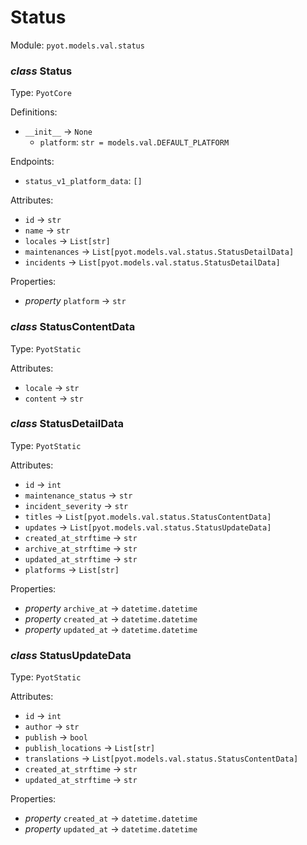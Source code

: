 # Status 

Module: `pyot.models.val.status` 

### _class_ Status

Type: `PyotCore` 

Definitions: 
* `__init__` -> `None` 
  * `platform`: `str = models.val.DEFAULT_PLATFORM` 

Endpoints: 
* `status_v1_platform_data`: `[]` 

Attributes: 
* `id` -> `str` 
* `name` -> `str` 
* `locales` -> `List[str]` 
* `maintenances` -> `List[pyot.models.val.status.StatusDetailData]` 
* `incidents` -> `List[pyot.models.val.status.StatusDetailData]` 

Properties: 
* _property_ `platform` -> `str` 


### _class_ StatusContentData

Type: `PyotStatic` 

Attributes: 
* `locale` -> `str` 
* `content` -> `str` 


### _class_ StatusDetailData

Type: `PyotStatic` 

Attributes: 
* `id` -> `int` 
* `maintenance_status` -> `str` 
* `incident_severity` -> `str` 
* `titles` -> `List[pyot.models.val.status.StatusContentData]` 
* `updates` -> `List[pyot.models.val.status.StatusUpdateData]` 
* `created_at_strftime` -> `str` 
* `archive_at_strftime` -> `str` 
* `updated_at_strftime` -> `str` 
* `platforms` -> `List[str]` 

Properties: 
* _property_ `archive_at` -> `datetime.datetime` 
* _property_ `created_at` -> `datetime.datetime` 
* _property_ `updated_at` -> `datetime.datetime` 


### _class_ StatusUpdateData

Type: `PyotStatic` 

Attributes: 
* `id` -> `int` 
* `author` -> `str` 
* `publish` -> `bool` 
* `publish_locations` -> `List[str]` 
* `translations` -> `List[pyot.models.val.status.StatusContentData]` 
* `created_at_strftime` -> `str` 
* `updated_at_strftime` -> `str` 

Properties: 
* _property_ `created_at` -> `datetime.datetime` 
* _property_ `updated_at` -> `datetime.datetime` 



